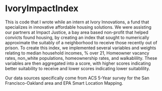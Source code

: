 # IvoryImpactIndex
This is code that I wrote while an intern at Ivory Innovations, a fund that specializes in innovative affordable housing solutions. We were assisting our partners at Impact Justice, a bay area based
non-profit that helped convicts found housing, by creating an index that sought to numerically approximate the suitably of a neighborhood to receive those recently out of prison. To create this index, 
we implemented several variables and weights relating to median household incomes, % over 21, Homeowner vacancy rates, non_white populations, homeownership rates, and walkablility. These variables are then
aggregated into a score, with higher scores indicating better suitability to receive and lower scores indicating lower suitablility. 

Our data sources specifically come from ACS 5-Year survey for the San Francisco-Oakland area and EPA Smart Location Mapping. 


